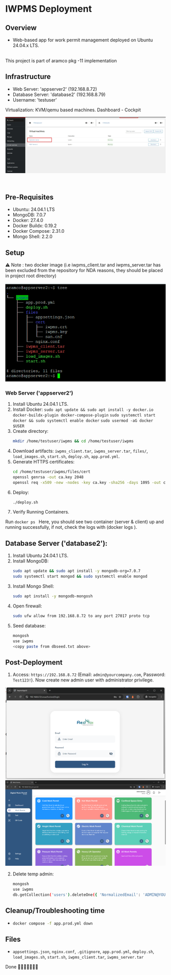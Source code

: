# IWPMS Deployment

## Overview
- Web-based app for work permit management deployed on Ubuntu 24.04.x LTS.
</br>
This project is part of aramco pkg -11 implementation

## Infrastructure
- Web Server: 'appserver2' (192.168.8.72)
- Database Server: 'database2' (192.168.8.79)
- Username: 'testuser'

Virtualization:
KVM/qemu based machines.
Dashboard - Cockpit 
</br>

![cockpit vm for reference](image-2.png)


</br>

## Pre-Requisites
- Ubuntu: 24.04.1 LTS
- MongoDB: 7.0.7
- Docker: 27.4.0
- Docker Buildx: 0.19.2
- Docker Compose: 2.31.0
- Mongo Shell: 2.2.0

## Setup

⚠️ Note : two docker image (i.e iwpms_client.tar and iwpms_server.tar has been excluded from the
repository for NDA reasons, they should be placed in project root directory)

![project structure](<Screenshot 2025-04-03 155853.png>)


### Web Server ('appserver2')

1. Install Ubuntu 24.04.1 LTS.
2. Install Docker:
   `sudo apt update && sudo apt install -y docker.io docker-buildx-plugin docker-compose-plugin`
   `sudo systemctl start docker && sudo systemctl enable docker`
   `sudo usermod -aG docker $USER`  
3. Create directory:
   ```bash
   mkdir /home/testuser/iwpms && cd /home/testuser/iwpms
   ```
4. Download artifacts: `iwpms_client.tar`, `iwpms_server.tar`, `files/`, `load_images.sh`, `start.sh`, `deploy.sh`, `app.prod.yml`.
5. Generate HTTPS certificates:
   ```bash
   cd /home/testuser/iwpms/files/cert
   openssl genrsa -out ca.key 2048
   openssl req -x509 -new -nodes -key ca.key -sha256 -days 1095 -out ca.crt -subj "/C=SA/ST=Riyadh/O=testuser/CN=testuserLocalCA"
   ```
6. Deploy:
   ```bash
   ./deploy.sh
   ```
7. Verify Running Containers.

Run `docker ps `
 Here, you should see two container (server & client) up and running successfully, if not, check the logs with (docker logs <container-id>).
 
## Database Server ('database2'):

1. Install Ubuntu 24.04.1 LTS.
2. Install MongoDB:
   ```bash
   sudo apt update && sudo apt install -y mongodb-org=7.0.7
   sudo systemctl start mongod && sudo systemctl enable mongod
   ```
3. Install Mongo Shell:
   ```bash
   sudo apt install -y mongodb-mongosh
   ```
4. Open firewall:
   ```bash
   sudo ufw allow from 192.168.8.72 to any port 27017 proto tcp
   ```
5. Seed database:
   ```bash
   mongosh
   use iwpms
   <copy paste from dbseed.txt above>
   ```
## Post-Deployment
1. Access: `https://192.168.8.72` (Email: `admin@yourcompany.com`, Password: `Test123!`). Now create new admin user with administrator privilege.

![login page](image.png)
![Work permits](image-1.png)

2. Delete temp admin:
   ```bash
   mongosh
   use iwpms
   db.getCollection('users').deleteOne({ 'NormalizedEmail': 'ADMIN@YOURCOMPANY.COM' })
   ```

## Cleanup/Troubleshooting time
- ```bash
  docker compose -f app.prod.yml down
  ```

## Files
- `appsettings.json`, `nginx.conf`, `.gitignore`, `app.prod.yml`, `deploy.sh`, `load_images.sh`, `start.sh`, `iwpms_client.tar`, `iwpms_server.tar`

Done 🕺💃💃🕺🥂💦💦